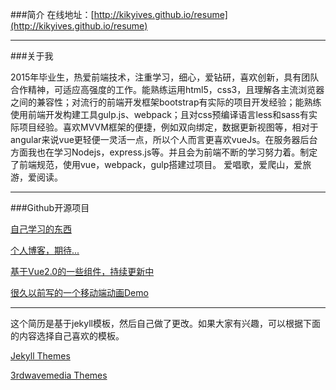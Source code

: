 ###简介
在线地址：[http://kikyives.github.io/resume](http://kikyives.github.io/resume)

---

###关于我

2015年毕业生，热爱前端技术，注重学习，细心，爱钻研，喜欢创新，具有团队合作精神，可适应高强度的工作。能熟练运用html5，css3，且理解各主流浏览器之间的兼容性；对流行的前端开发框架bootstrap有实际的项目开发经验；能熟练使用前端开发构建工具gulp.js、webpack；且对css预编译语言less和sass有实际项目经验。喜欢MVVM框架的便捷，例如双向绑定，数据更新视图等，相对于angular来说vue更轻便一灵活一点，所以个人而言更喜欢vueJs。在服务器后台方面我也在学习Nodejs，express.js等。并且会为前端不断的学习努力着。制定了前端规范，使用vue，webpack，gulp搭建过项目。
爱唱歌，爱爬山，爱旅游，爱阅读。

---

###Github开源项目

[自己学习的东西](https://github.com/kikyives/learn)

[个人博客，期待...](https://kikyives.github.io)

[基于Vue2.0的一些组件，持续更新中](https://kikyives.github.io/learn/Vue/vue-component/dist/index.html)

[很久以前写的一个移动端动画Demo](https://github.com/kikyives/learn/tree/gh-pages/wxbg)



---

这个简历是基于jekyll模板，然后自己做了更改。如果大家有兴趣，可以根据下面的内容选择自己喜欢的模板。

[Jekyll Themes](http://blog.webjeda.com/jekyll-themes/)

[3rdwavemedia Themes](http://themes.3rdwavemedia.com/)